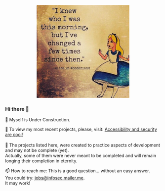 <div id="header" align="center">
<img src="alice in wonderland.jpg" alt="I knew who I was this morning, but I have changed a few times since then" width="300">
</div>

### Hi there 👋

🔭 Myself is Under Construction. 

:eyes: To view my most recent projects, please, visit: <a href="https://github.com/Accessibility-Security-Development">Accessibility and security are cool!</a>
<br/>
<br/>
:hammer: The projects listed here, were created to practice aspects of development and may not be complete (yet).
<br/>
Actually, some of them were never meant to be completed and will remain longing their completion in eternity.

📫 How to reach me: This is a good question... without an easy answer. 
<br/>
You could try: jobs@infosec.mailer.me.
<br/>
It may work! 



